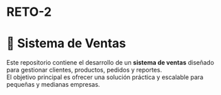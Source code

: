 # RETO-2
# 🛒 Sistema de Ventas

Este repositorio contiene el desarrollo de un **sistema de ventas** diseñado para gestionar clientes, productos, pedidos y reportes.  
El objetivo principal es ofrecer una solución práctica y escalable para pequeñas y medianas empresas.

